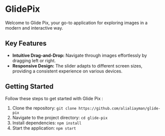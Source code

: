 # GlidePix 

Welcome to Glide Pix, your go-to application for exploring images in a modern and interactive way.

## Key Features
- **Intuitive Drag-and-Drop:** Navigate through images effortlessly by dragging left or right.
- **Responsive Design:** The slider adapts to different screen sizes, providing a consistent experience on various devices.

## Getting Started
Follow these steps to get started with Glide Pix :

1. Clone the repository: `git clone https://github.com/alialiayman/glide-pix`
2. Navigate to the project directory: `cd glide-pix`
3. Install dependencies: `npm install`
4. Start the application: `npm start`
